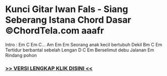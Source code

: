
 # Kunci Gitar Iwan Fals - Siang Seberang Istana Chord Dasar ©ChordTela.com aaafr


Intro : Em C Em C... Am Em Em Seorang anak kecil bertubuh Dekil Bm C Em Tertidur berbantal sebelah Lengan D C Em Berselimut debu Jalanan Em Rindang pohon

###  <a href="https://shortlighzx.web.app?sq=Kunci Gitar Iwan Fals - Siang Seberang Istana Chord Dasar ©ChordTela.com"> >> VERSI LENGKAP KLIK DISINI << </a>

